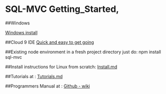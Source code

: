 
# SQL-MVC Getting_Started,

##Windows

[Windows install](https://github.com/quale-quest/sql-mvc-winstaller/blob/master/README.md)

##Cloud 9 IDE
[Quick and easy to get going](https://github.com/quale-quest/sql-mvc-c9/blob/master/README.md)

##Existing node environment
in a fresh project directory just do:   npm install sql-mvc

##Install instructions for Linux from scratch:
[Install.md](https://github.com/quale-quest/sql-mvc/blob/master/doc/Install-linux.md)


##Tutorials at :
[Tutorials.md](https://github.com/quale-quest/sql-mvc/blob/master/doc/Tutorials.md)

 
##Programmers Manual at : 
[Github - wiki](https://github.com/quale-quest/sql-mvc/wiki)






